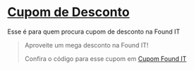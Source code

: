# [Cupom de Desconto](https://github.com/CupomDeDesconto/Promocoes/blob/main/README.md)
Esse é para quem procura cupom de desconto na Found IT
<blockquote cite="https://asasdodesconto.com/mais-ofertas/aproveite-um-mega-desconto-na-found-it-7645"><p>Aproveite um mega desconto na Found IT!</p><footer>Confira o código para esse cupom em <a href="https://asasdodesconto.com/mais-ofertas/aproveite-um-mega-desconto-na-found-it-7645">Cupom Found IT</a></footer></blockquote>